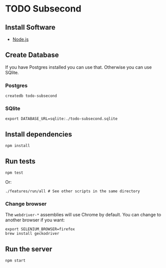 # TODO Subsecond

## Install Software

* [Node.js](https://nodejs.org/en/download/)

## Create Database

If you have Postgres installed you can use that. Otherwise you can use SQlite.

### Postgres

    createdb todo-subsecond

### SQlite

    export DATABASE_URL=sqlite:./todo-subsecond.sqlite

## Install dependencies

    npm install

## Run tests

    npm test

Or:

    ./features/run/all # See other scripts in the same directory

### Change browser

The `webdriver-*` assemblies will use Chrome by default. You can change to another browser if you want:

    export SELENIUM_BROWSER=firefox
    brew install geckodriver

## Run the server

    npm start
